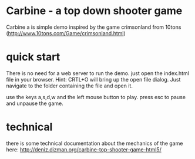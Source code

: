 # Carbine - a top down shooter game

Carbine a is simple demo inspired by the game crimsonland from 10tons (http://www.10tons.com/Game/crimsonland.html)

# quick start

There is no need for a web server to run the demo. just open the index.html file in your browser. Hint: CRTL+O will bring up the open file
dialog. Just navigate to the folder containing the file and open it.

use the keys a,s,d,w and the left mouse button to play. press esc to pause and unpause the game.


# technical

there is some technical documentation about the mechanics of the game here: http://deniz.dizman.org/carbine-top-shooter-game-html5/
